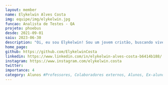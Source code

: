 ```yaml
---
layout: member
name: Elykelwin Alves Costa
img: equipe/img/elykelwin.jpg
funcao: Analista de Testes - QA
projeto: phoebus
desde: 2021-09-01
saiu: 2023-06-30
description: "Oi, eu sou Elykelwin! Sou um jovem cristão, buscando viver uma vida que glorifique a Deus. Sou pai de uma linda menina chamada Ana Lua e casado com minha querida Nicole. Sou graduando no curso de bacharelado em Sistemas de Informação - Campus IV - Rio Tinto - UFPB. Iniciei minha carreira no AYTY como bolsista na área de Análise de Dados e BI, mas atualmente estou ativo como Analista de Testes - QA, no squad PayStore. Sou um apaixonado por Python e gosto de conversar sobre assuntos diversos, além de jogar algumas partidas de xadrez nos momentos livres, além disso, gosto muito de ser útil e sempre ajudo a quem precisa quando está a meu alcance."
home_page: 
github: https://github.com/ElykelwinCosta
linkedin: https://www.linkedin.com/in/elykelwin-alves-costa-b6414b188/
instagram: https://www.instagram.com/elykelwin.costa
twitter: 
importance: 4
category: Alunos #Professores, Colaboradores externos, Alunos, Ex-alunos
---
```

